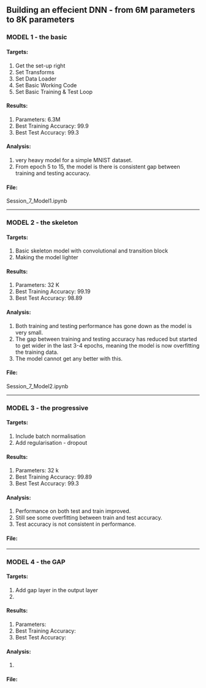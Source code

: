 
## Building an effecient DNN - from 6M parameters to 8K parameters


### MODEL 1 - the basic

#### Targets:
1. Get the set-up right
2. Set Transforms
3. Set Data Loader
4. Set Basic Working Code
5. Set Basic Training  & Test Loop

#### Results:
1. Parameters: 6.3M
2. Best Training Accuracy: 99.9
3. Best Test Accuracy: 99.3
#### Analysis:
1. very heavy model for a simple MNIST dataset.
2. From epoch 5 to 15, the model is there is consistent gap between training and testing accuracy.

#### File:
Session_7_Model1.ipynb

--------------------------------------------

### MODEL 2 - the skeleton

#### Targets:
1. Basic skeleton model with convolutional and transition block
2. Making the model lighter

#### Results:
1. Parameters: 32 K
2. Best Training Accuracy: 99.19
3. Best Test Accuracy: 98.89
#### Analysis:
1. Both training and testing performance has gone down as the model is very small.
2. The gap between training and testing accuracy has reduced but started to get wider in the last 3-4 epochs, meaning the model is now overfitting the training data.
3. The model cannot get any better with this.

#### File:
Session_7_Model2.ipynb

--------------------------------------------

### MODEL 3 - the progressive

#### Targets:
1. Include batch normalisation
2. Add regularisation - dropout

#### Results:
1. Parameters: 32 k
2. Best Training Accuracy: 99.89
3. Best Test Accuracy: 99.3
#### Analysis:
1. Performance on both test and train improved.
2. Still see some overfitting between train and test accuracy.
3. Test accuracy is not consistent in performance.

#### File:


--------------------------------------------

### MODEL 4 - the GAP

#### Targets:
1. Add gap layer in the output layer
2. 

#### Results:
1. Parameters: 
2. Best Training Accuracy: 
3. Best Test Accuracy: 
#### Analysis:
1. 

#### File:
